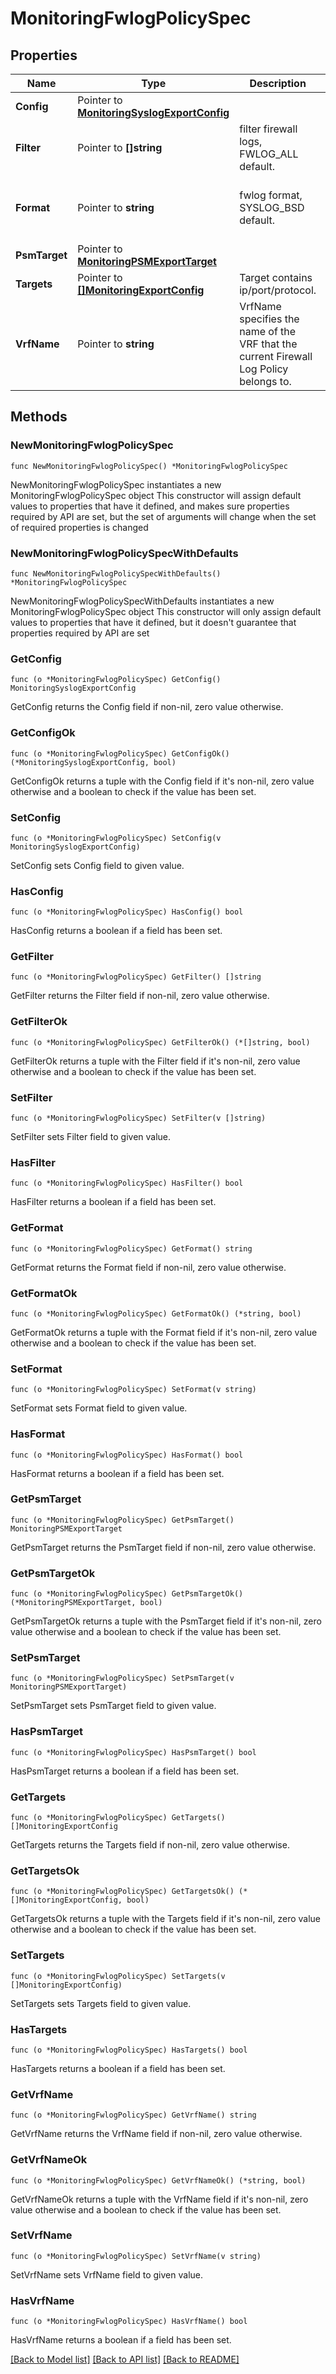 # MonitoringFwlogPolicySpec

## Properties

Name | Type | Description | Notes
------------ | ------------- | ------------- | -------------
**Config** | Pointer to [**MonitoringSyslogExportConfig**](monitoringSyslogExportConfig.md) |  | [optional] 
**Filter** | Pointer to **[]string** | filter firewall logs, FWLOG_ALL default. | [optional] 
**Format** | Pointer to **string** | fwlog format, SYSLOG_BSD default. | [optional] [default to "syslog-bsd"]
**PsmTarget** | Pointer to [**MonitoringPSMExportTarget**](monitoringPSMExportTarget.md) |  | [optional] 
**Targets** | Pointer to [**[]MonitoringExportConfig**](MonitoringExportConfig.md) | Target contains ip/port/protocol. | [optional] 
**VrfName** | Pointer to **string** | VrfName specifies the name of the VRF that the current Firewall Log Policy belongs to. | [optional] 

## Methods

### NewMonitoringFwlogPolicySpec

`func NewMonitoringFwlogPolicySpec() *MonitoringFwlogPolicySpec`

NewMonitoringFwlogPolicySpec instantiates a new MonitoringFwlogPolicySpec object
This constructor will assign default values to properties that have it defined,
and makes sure properties required by API are set, but the set of arguments
will change when the set of required properties is changed

### NewMonitoringFwlogPolicySpecWithDefaults

`func NewMonitoringFwlogPolicySpecWithDefaults() *MonitoringFwlogPolicySpec`

NewMonitoringFwlogPolicySpecWithDefaults instantiates a new MonitoringFwlogPolicySpec object
This constructor will only assign default values to properties that have it defined,
but it doesn't guarantee that properties required by API are set

### GetConfig

`func (o *MonitoringFwlogPolicySpec) GetConfig() MonitoringSyslogExportConfig`

GetConfig returns the Config field if non-nil, zero value otherwise.

### GetConfigOk

`func (o *MonitoringFwlogPolicySpec) GetConfigOk() (*MonitoringSyslogExportConfig, bool)`

GetConfigOk returns a tuple with the Config field if it's non-nil, zero value otherwise
and a boolean to check if the value has been set.

### SetConfig

`func (o *MonitoringFwlogPolicySpec) SetConfig(v MonitoringSyslogExportConfig)`

SetConfig sets Config field to given value.

### HasConfig

`func (o *MonitoringFwlogPolicySpec) HasConfig() bool`

HasConfig returns a boolean if a field has been set.

### GetFilter

`func (o *MonitoringFwlogPolicySpec) GetFilter() []string`

GetFilter returns the Filter field if non-nil, zero value otherwise.

### GetFilterOk

`func (o *MonitoringFwlogPolicySpec) GetFilterOk() (*[]string, bool)`

GetFilterOk returns a tuple with the Filter field if it's non-nil, zero value otherwise
and a boolean to check if the value has been set.

### SetFilter

`func (o *MonitoringFwlogPolicySpec) SetFilter(v []string)`

SetFilter sets Filter field to given value.

### HasFilter

`func (o *MonitoringFwlogPolicySpec) HasFilter() bool`

HasFilter returns a boolean if a field has been set.

### GetFormat

`func (o *MonitoringFwlogPolicySpec) GetFormat() string`

GetFormat returns the Format field if non-nil, zero value otherwise.

### GetFormatOk

`func (o *MonitoringFwlogPolicySpec) GetFormatOk() (*string, bool)`

GetFormatOk returns a tuple with the Format field if it's non-nil, zero value otherwise
and a boolean to check if the value has been set.

### SetFormat

`func (o *MonitoringFwlogPolicySpec) SetFormat(v string)`

SetFormat sets Format field to given value.

### HasFormat

`func (o *MonitoringFwlogPolicySpec) HasFormat() bool`

HasFormat returns a boolean if a field has been set.

### GetPsmTarget

`func (o *MonitoringFwlogPolicySpec) GetPsmTarget() MonitoringPSMExportTarget`

GetPsmTarget returns the PsmTarget field if non-nil, zero value otherwise.

### GetPsmTargetOk

`func (o *MonitoringFwlogPolicySpec) GetPsmTargetOk() (*MonitoringPSMExportTarget, bool)`

GetPsmTargetOk returns a tuple with the PsmTarget field if it's non-nil, zero value otherwise
and a boolean to check if the value has been set.

### SetPsmTarget

`func (o *MonitoringFwlogPolicySpec) SetPsmTarget(v MonitoringPSMExportTarget)`

SetPsmTarget sets PsmTarget field to given value.

### HasPsmTarget

`func (o *MonitoringFwlogPolicySpec) HasPsmTarget() bool`

HasPsmTarget returns a boolean if a field has been set.

### GetTargets

`func (o *MonitoringFwlogPolicySpec) GetTargets() []MonitoringExportConfig`

GetTargets returns the Targets field if non-nil, zero value otherwise.

### GetTargetsOk

`func (o *MonitoringFwlogPolicySpec) GetTargetsOk() (*[]MonitoringExportConfig, bool)`

GetTargetsOk returns a tuple with the Targets field if it's non-nil, zero value otherwise
and a boolean to check if the value has been set.

### SetTargets

`func (o *MonitoringFwlogPolicySpec) SetTargets(v []MonitoringExportConfig)`

SetTargets sets Targets field to given value.

### HasTargets

`func (o *MonitoringFwlogPolicySpec) HasTargets() bool`

HasTargets returns a boolean if a field has been set.

### GetVrfName

`func (o *MonitoringFwlogPolicySpec) GetVrfName() string`

GetVrfName returns the VrfName field if non-nil, zero value otherwise.

### GetVrfNameOk

`func (o *MonitoringFwlogPolicySpec) GetVrfNameOk() (*string, bool)`

GetVrfNameOk returns a tuple with the VrfName field if it's non-nil, zero value otherwise
and a boolean to check if the value has been set.

### SetVrfName

`func (o *MonitoringFwlogPolicySpec) SetVrfName(v string)`

SetVrfName sets VrfName field to given value.

### HasVrfName

`func (o *MonitoringFwlogPolicySpec) HasVrfName() bool`

HasVrfName returns a boolean if a field has been set.


[[Back to Model list]](../README.md#documentation-for-models) [[Back to API list]](../README.md#documentation-for-api-endpoints) [[Back to README]](../README.md)


